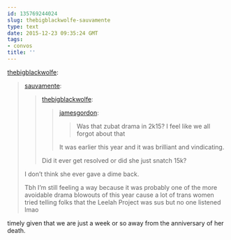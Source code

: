 ```yaml
---
id: 135769244024
slug: thebigblackwolfe-sauvamente
type: text
date: 2015-12-23 09:35:24 GMT
tags:
- convos
title: ''
---
```

<p><a class="tumblr_blog" href="http://thebigblackwolfe.tumblr.com/post/135748362590">thebigblackwolfe</a>:</p>
<blockquote>
<p><a class="tumblr_blog" href="http://sauvamente.tumblr.com/post/135736358198">sauvamente</a>:</p>
<blockquote>
<p><a class="tumblr_blog" href="http://thebigblackwolfe.tumblr.com/post/135736128080">thebigblackwolfe</a>:</p>
<blockquote>
<p><a class="tumblr_blog" href="http://jamesgordon.tumblr.com/post/135735578604">jamesgordon</a>:</p>
<blockquote>
<p>Was that zubat drama in 2k15? I feel like we all forgot about that</p>
</blockquote>
<p>It was earlier this year and it was brilliant and vindicating.</p>
</blockquote>
<p>Did it ever get resolved or did she just snatch 15k?</p>
</blockquote>
<p>I don’t think she ever gave a dime back.</p>
<p>Tbh I’m still feeling a way because it was probably one of the more avoidable drama blowouts of this year cause a lot of trans women tried telling folks that the Leelah Project was sus but no one listened lmao</p>
</blockquote>

<p>timely given that we are just a week or so away from the anniversary of her death.<br/><br/></p>
